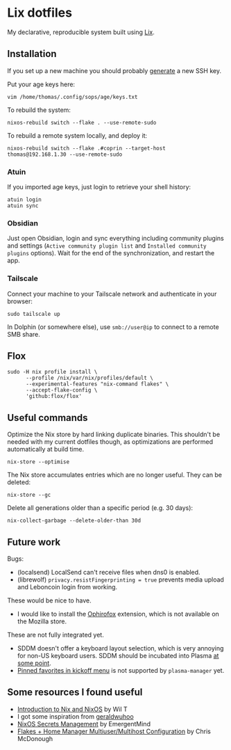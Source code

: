 # Lix dotfiles

My declarative, reproducible system built using [Lix](https://lix.systems/).

## Installation

If you set up a new machine you should probably [generate](https://docs.github.com/en/authentication/connecting-to-github-with-ssh/generating-a-new-ssh-key-and-adding-it-to-the-ssh-agent) a new SSH key.

Put your age keys here:

```console
vim /home/thomas/.config/sops/age/keys.txt
```

To rebuild the system:

```console
nixos-rebuild switch --flake . --use-remote-sudo
```

To rebuild a remote system locally, and deploy it:

```console
nixos-rebuild switch --flake .#coprin --target-host thomas@192.168.1.30 --use-remote-sudo
```

### Atuin

If you imported age keys, just login to retrieve your shell history:

```console
atuin login
atuin sync
```

### Obsidian

Just open Obsidian, login and sync everything including community plugins and settings (`Active community plugin list` and `Installed community plugins` options). Wait for the end of the synchronization, and restart the app.

### Tailscale

Connect your machine to your Tailscale network and authenticate in your browser:

```console
sudo tailscale up
```

In Dolphin (or somewhere else), use `smb://user@ip` to connect to a remote SMB share.

## Flox

```
sudo -H nix profile install \
      --profile /nix/var/nix/profiles/default \
      --experimental-features "nix-command flakes" \
      --accept-flake-config \
      'github:flox/flox'
```

## Useful commands

Optimize the Nix store by hard linking duplicate binaries. This shouldn't be needed with my current dotfiles though, as optimizations are performed automatically at build time.

```console
nix-store --optimise
```

The Nix store accumulates entries which are no longer useful. They can be deleted:

```console
nix-store --gc
```

Delete all generations older than a specific period (e.g. 30 days):

```console
nix-collect-garbage --delete-older-than 30d
```

## Future work

Bugs:

- (localsend) LocalSend can't receive files when dns0 is enabled.
- (librewolf) `privacy.resistFingerprinting = true` prevents media upload and Leboncoin login from working.

These would be nice to have.

- I would like to install the [Ophirofox](https://ophirofox.ophir.dev/) extension, which is not available on the Mozilla store.

These are not fully integrated yet.

- SDDM doesn't offer a keyboard layout selection, which is very annoying for non-US keyboard users. SDDM should be incubated into Plasma [at some point](https://invent.kde.org/plasma/plasma-desktop/-/issues/91).
- [Pinned favorites in kickoff menu](https://github.com/nix-community/plasma-manager/issues/376) is not supported by `plasma-manager` yet.

## Some resources I found useful

- [Introduction to Nix and NixOS](https://www.youtube.com/watch?v=QKoQ1gKJY5A&list=PL-saUBvIJzOkjAw_vOac75v-x6EzNzZq-) by Wil T
- I got some inspiration from [geraldwuhoo](https://github.com/geraldwuhoo/nixos-config)
- [NixOS Secrets Management](https://www.youtube.com/watch?v=6EMNHDOY-wo) by EmergentMind
- [Flakes + Home Manager Multiuser/Multihost Configuration](https://www.youtube.com/watch?v=e8vzW5Y8Gzg) by Chris McDonough

